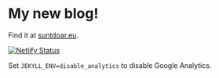 # My new blog!
Find it at [suntdoar.eu](https://suntdoar.eu).

[![Netlify Status](https://api.netlify.com/api/v1/badges/d08fa637-fddc-40c9-b283-ff0b6232cec6/deploy-status)](https://app.netlify.com/sites/extremq/deploys)

Set `JEKYLL_ENV=disable_analytics` to disable Google Analytics.